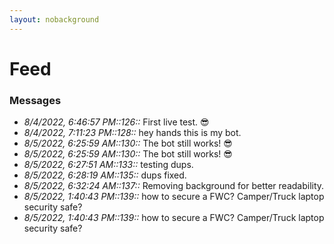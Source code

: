 ```yaml
---
layout: nobackground
---
```

# Feed

### Messages
* _8/4/2022, 6:46:57 PM::126::_ First live test. :sunglasses:
* _8/4/2022, 7:11:23 PM::128::_ hey hands this is my bot. 
* _8/5/2022, 6:25:59 AM::130::_ The bot still works! :sunglasses:
* _8/5/2022, 6:25:59 AM::130::_ The bot still works! :sunglasses:
* _8/5/2022, 6:27:51 AM::133::_ testing dups.
* _8/5/2022, 6:28:19 AM::135::_ dups fixed.
* _8/5/2022, 6:32:24 AM::137::_ Removing background for better readability.
* _8/5/2022, 1:40:43 PM::139::_ how to secure a FWC? Camper/Truck laptop security safe?
* _8/5/2022, 1:40:43 PM::139::_ how to secure a FWC? Camper/Truck laptop security safe?
